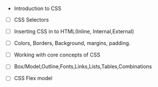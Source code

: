 -  Introduction to CSS																									
- [ ] 	CSS Selectors																								
- [ ] 	Inserting CSS in to HTML(Inline, Internal,External)																								
- [ ] 	Colors, Borders, Background, margins, padding.																								
- [ ] 	Working with core concepts of CSS																								
- [ ] 	Box/Model,Outline,Fonts,Links,Lists,Tables,Combinations																								
- [ ] 	CSS Flex model	
	